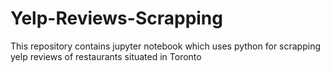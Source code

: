 # Yelp-Reviews-Scrapping
This repository contains jupyter notebook which uses python for scrapping yelp reviews of restaurants situated in Toronto
